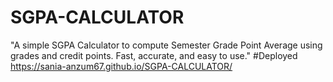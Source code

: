 # SGPA-CALCULATOR
"A simple SGPA Calculator to compute Semester Grade Point Average using grades and credit points. Fast, accurate, and easy to use."
#Deployed
 https://sania-anzum67.github.io/SGPA-CALCULATOR/
